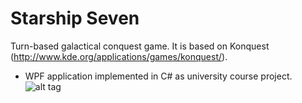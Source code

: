 Starship Seven
=============

Turn-based galactical conquest game. 
It is based on Konquest (http://www.kde.org/applications/games/konquest/).

* WPF application implemented in C# as university course project.
![alt tag](https://raw.github.com/smolyakoff/starshipseven/master/Content/starship-seven-gameplay.jpg)
